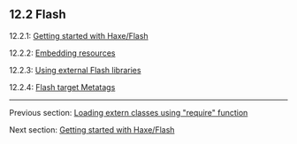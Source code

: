 ## 12.2 Flash

12.2.1: [Getting started with Haxe/Flash](target-flash-getting-started.md)

12.2.2: [Embedding resources](target-flash-resources.md)

12.2.3: [Using external Flash libraries](target-flash-external-libraries.md)

12.2.4: [Flash target Metatags](target-flash-metatags.md)

---

Previous section: [Loading extern classes using "require" function](target-javascript-require.md)

Next section: [Getting started with Haxe/Flash](target-flash-getting-started.md)